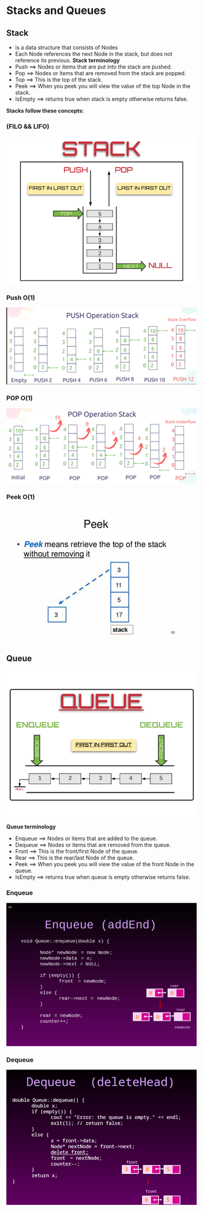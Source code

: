 # Stacks and Queues
## Stack
- is a data structure that consists of Nodes
- Each Node references the next Node in the stack, but does not reference its previous.
**Stack terminology**
- Push ==> Nodes or items that are put into the stack are pushed.
- Pop ==> Nodes or items that are removed from the stack are popped.
- Top ==> This is the top of the stack.
- Peek ==> When you peek you will view the value of the top Node in the stack.
- IsEmpty ==> returns true when stack is empty otherwise returns false.

**Stacks follow these concepts:**

### (FILO && LIFO)

![](./img/LIFO_FILO.png)

### Push O(1)

![](./img/PushStack.png)

### POP O(1)

![](./img/PopStack.png)

### Peek O(1)
![](./img/peek.jpg)

## Queue

![](./img/Queue.png)


**Queue terminology**

- Enqueue ==>  Nodes or items that are added to the queue.
- Dequeue ==> Nodes or items that are removed from the queue.
- Front ==> This is the front/first Node of the queue.
- Rear ==> This is the rear/last Node of the queue.
- Peek ==> When you peek you will view the value of the front Node in the queue.
- IsEmpty ==> returns true when queue is empty otherwise returns false.

### Enqueue

![](./img/Enqueue.png)

### Dequeue

![](./img/Dequeue.png)




